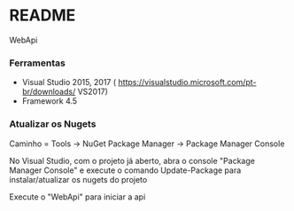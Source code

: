 # README #

WebApi

### Ferramentas ###

 - Visual Studio 2015, 2017 ( https://visualstudio.microsoft.com/pt-br/downloads/ VS2017)
 - Framework 4.5


### Atualizar os Nugets ###

Caminho = Tools -> NuGet Package Manager -> Package Manager Console

No Visual Studio, com o projeto já aberto, abra o console "Package Manager Console" e execute o comando Update-Package para instalar/atualizar os nugets do projeto

Execute o "WebApi" para iniciar a api
